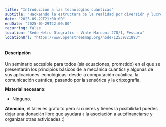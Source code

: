 ```yaml
---
title: "Introducción a las tecnologías cuánticas"
subtitle: "Hackeando la estructura de la realidad por diversión y lucro, por Simone De Liberato"
date: "2025-09-29T21:00:00"
endDate: "2025-09-29T22:00:00"
recurring: false
location: "Sede Metro Olografix - Viale Marconi 278/1, Pescara"
locationUrl: "https://www.openstreetmap.org/node/12539021893"
---
```


#### **Descripción**  
Un seminario accesible para todos (sin ecuaciones, prometido) en el que se presentarán los principios básicos de la mecánica cuántica y algunas de sus aplicaciones tecnológicas: desde la computación cuántica, la comunicación cuántica, pasando por la sensórica y la criptografía.

**Material necesario**:
 - Ninguno.

**Atención**, el taller es gratuito pero si quieres y tienes la posibilidad puedes dejar una donación libre que ayudará a la asociación a autofinanciarse y organizar otras actividades :)